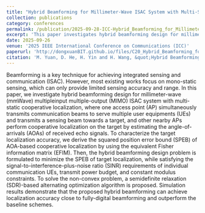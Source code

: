 ```yaml
---
title: "Hybrid Beamforming for Millimeter-Wave ISAC System with Multi-Static Cooperative Localization"
collection: publications
category: conferences
permalink: /publication/2025-09-28-ICC-Hybrid_Beamforming_for_Millimeter-Wave_ISAC_System_with_Multi-Static_Cooperative_Localization-number-19
excerpt: 'This paper investigates hybrid beamforming design for millimeter-wave (mmWave) multipleinput multiple-output (MIMO) ISAC system with multi-static cooperative localization, where one access point (AP) simultaneously transmits communication beams to serve multiple user equipments (UEs) and transmits a sensing beam towards a target, and other nearby APs perform cooperative localization on the target by estimating the angle-of-arrivals (AOAs) of received echo signals.'
date: 2025-09-26
venue: '2025 IEEE International Conference on Communications (ICC)'
paperurl: 'http://dongxuanBIT.github.io/files/C20_Hybrid_Beamforming_for_Millimeter-Wave_ISAC_System_with_Multi-Static_Cooperative_Localization.pdf'
citation: 'M. Yuan, D. He, H. Yin and H. Wang, &quot;Hybrid Beamforming for Millimeter-Wave ISAC System with Multi-Static Cooperative Localization,&quot; in <i>Proc. 2025 IEEE International Conference on Communications (ICC)</i>, Montreal, QC, Canada, 2025, pp. 6729-6734.'
---
```


Beamforming is a key technique for achieving integrated sensing and communication (ISAC). However, most existing works focus on mono-static sensing, which can only provide limited sensing accuracy and range. In this paper, we investigate hybrid beamforming design for millimeter-wave (mmWave) multipleinput multiple-output (MIMO) ISAC system with multi-static cooperative localization, where one access point (AP) simultaneously transmits communication beams to serve multiple user equipments (UEs) and transmits a sensing beam towards a target, and other nearby APs perform cooperative localization on the target by estimating the angle-of-arrivals (AOAs) of received echo signals. To characterize the target localization accuracy, we derive the squared position error bound (SPEB) of AOA-based cooperative localization by using the equivalent Fisher information matrix (EFIM). Then, the hybrid beamforming design problem is formulated to minimize the SPEB of target localization, while satisfying the signal-to-interference-plus-noise ratio (SINR) requirements of individual communication UEs, transmit power budget, and constant modulus constraints. To solve the non-convex problem, a semidefinite relaxation (SDR)-based alternating optimization algorithm is proposed. Simulation results demonstrate that the proposed hybrid beamforming can achieve localization accuracy close to fully-digital beamforming and outperform the baseline schemes.